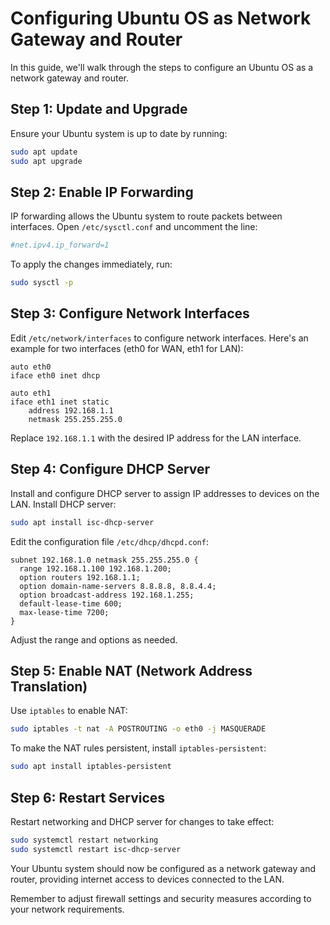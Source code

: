 # Configuring Ubuntu OS as Network Gateway and Router

In this guide, we'll walk through the steps to configure an Ubuntu OS as a network gateway and router.

## Step 1: Update and Upgrade

Ensure your Ubuntu system is up to date by running:

```bash
sudo apt update
sudo apt upgrade
```

## Step 2: Enable IP Forwarding

IP forwarding allows the Ubuntu system to route packets between interfaces. Open `/etc/sysctl.conf` and uncomment the line:

```bash
#net.ipv4.ip_forward=1
```

To apply the changes immediately, run:

```bash
sudo sysctl -p
```

## Step 3: Configure Network Interfaces

Edit `/etc/network/interfaces` to configure network interfaces. Here's an example for two interfaces (eth0 for WAN, eth1 for LAN):

```plaintext
auto eth0
iface eth0 inet dhcp

auto eth1
iface eth1 inet static
    address 192.168.1.1
    netmask 255.255.255.0
```

Replace `192.168.1.1` with the desired IP address for the LAN interface.

## Step 4: Configure DHCP Server

Install and configure DHCP server to assign IP addresses to devices on the LAN. Install DHCP server:

```bash
sudo apt install isc-dhcp-server
```

Edit the configuration file `/etc/dhcp/dhcpd.conf`:

```plaintext
subnet 192.168.1.0 netmask 255.255.255.0 {
  range 192.168.1.100 192.168.1.200;
  option routers 192.168.1.1;
  option domain-name-servers 8.8.8.8, 8.8.4.4;
  option broadcast-address 192.168.1.255;
  default-lease-time 600;
  max-lease-time 7200;
}
```

Adjust the range and options as needed.

## Step 5: Enable NAT (Network Address Translation)

Use `iptables` to enable NAT:

```bash
sudo iptables -t nat -A POSTROUTING -o eth0 -j MASQUERADE
```

To make the NAT rules persistent, install `iptables-persistent`:

```bash
sudo apt install iptables-persistent
```

## Step 6: Restart Services

Restart networking and DHCP server for changes to take effect:

```bash
sudo systemctl restart networking
sudo systemctl restart isc-dhcp-server
```

Your Ubuntu system should now be configured as a network gateway and router, providing internet access to devices connected to the LAN.

Remember to adjust firewall settings and security measures according to your network requirements.